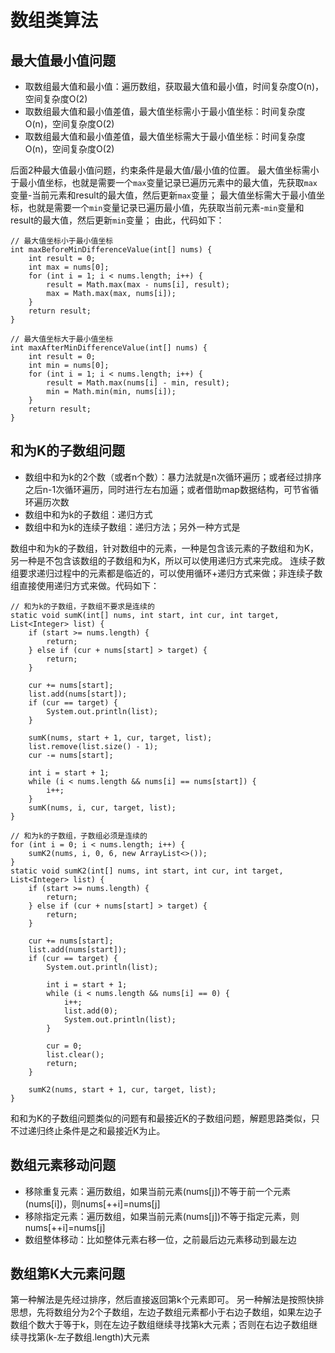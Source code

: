 # 数组类算法

## 最大值最小值问题

- 取数组最大值和最小值：遍历数组，获取最大值和最小值，时间复杂度O(n)，空间复杂度O(2)
- 取数组最大值和最小值差值，最大值坐标需小于最小值坐标：时间复杂度O(n)，空间复杂度O(2)
- 取数组最大值和最小值差值，最大值坐标需大于最小值坐标：时间复杂度O(n)，空间复杂度O(2)

后面2种最大值最小值问题，约束条件是最大值/最小值的位置。
最大值坐标需小于最小值坐标，也就是需要一个`max`变量记录已遍历元素中的最大值，先获取`max`变量-当前元素和result的最大值，然后更新`max`变量；
最大值坐标需大于最小值坐标，也就是需要一个`min`变量记录已遍历最小值，先获取当前元素-`min`变量和result的最大值，然后更新`min`变量；
由此，代码如下：
```
// 最大值坐标小于最小值坐标
int maxBeforeMinDifferenceValue(int[] nums) {
    int result = 0;
    int max = nums[0];
    for (int i = 1; i < nums.length; i++) {
        result = Math.max(max - nums[i], result);
        max = Math.max(max, nums[i]);
    }
    return result;
}

// 最大值坐标大于最小值坐标
int maxAfterMinDifferenceValue(int[] nums) {
    int result = 0;
    int min = nums[0];
    for (int i = 1; i < nums.length; i++) {
        result = Math.max(nums[i] - min, result);
        min = Math.min(min, nums[i]);
    }
    return result;
}
```

## 和为K的子数组问题

- 数组中和为k的2个数（或者n个数）：暴力法就是n次循环遍历；或者经过排序之后n-1次循环遍历，同时进行左右加逼；或者借助map数据结构，可节省循环遍历次数
- 数组中和为k的子数组：递归方式
- 数组中和为k的连续子数组：递归方法；另外一种方式是

数组中和为k的子数组，针对数组中的元素，一种是包含该元素的子数组和为K，另一种是不包含该数组的子数组和为K，所以可以使用递归方式来完成。
连续子数组要求递归过程中的元素都是临近的，可以使用循环+递归方式来做；非连续子数组直接使用递归方式来做。代码如下：
```
// 和为k的子数组，子数组不要求是连续的
static void sumK(int[] nums, int start, int cur, int target, List<Integer> list) {
    if (start >= nums.length) {
        return;
    } else if (cur + nums[start] > target) {
        return;
    }

    cur += nums[start];
    list.add(nums[start]);
    if (cur == target) {
        System.out.println(list);
    }

    sumK(nums, start + 1, cur, target, list);
    list.remove(list.size() - 1);
    cur -= nums[start];

    int i = start + 1;
    while (i < nums.length && nums[i] == nums[start]) {
        i++;
    }
    sumK(nums, i, cur, target, list);
}

// 和为k的子数组，子数组必须是连续的
for (int i = 0; i < nums.length; i++) {
    sumK2(nums, i, 0, 6, new ArrayList<>());
}
static void sumK2(int[] nums, int start, int cur, int target, List<Integer> list) {
    if (start >= nums.length) {
        return;
    } else if (cur + nums[start] > target) {
        return;
    }

    cur += nums[start];
    list.add(nums[start]);
    if (cur == target) {
        System.out.println(list);

        int i = start + 1;
        while (i < nums.length && nums[i] == 0) {
            i++;
            list.add(0);
            System.out.println(list);
        }

        cur = 0;
        list.clear();
        return;
    }

    sumK2(nums, start + 1, cur, target, list);
}
```

和和为K的子数组问题类似的问题有和最接近K的子数组问题，解题思路类似，只不过递归终止条件是之和最接近K为止。

## 数组元素移动问题

- 移除重复元素：遍历数组，如果当前元素(nums[j])不等于前一个元素(nums[i])，则nums[++i]=nums[j]
- 移除指定元素：遍历数组，如果当前元素(nums[j])不等于指定元素，则nums[++i]=nums[j]
- 数组整体移动：比如整体元素右移一位，之前最后边元素移动到最左边

## 数组第K大元素问题

第一种解法是先经过排序，然后直接返回第k个元素即可。
另一种解法是按照快排思想，先将数组分为2个子数组，左边子数组元素都小于右边子数组，如果左边子数组个数大于等于k，则在左边子数组继续寻找第k大元素；否则在右边子数组继续寻找第(k-左子数组.length)大元素

